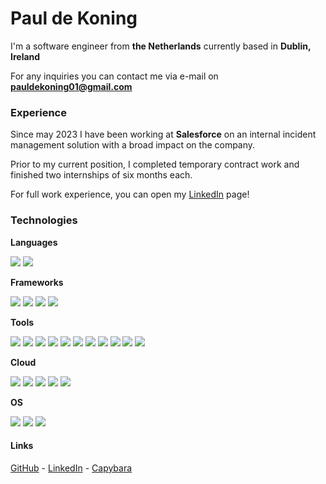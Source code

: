 # Paul de Koning
I'm a software engineer from **the Netherlands** currently based in **Dublin, Ireland**

For any inquiries you can contact me via e-mail on **pauldekoning01@gmail.com**

### Experience

Since may 2023 I have been working at **Salesforce**  on an internal incident management solution with a broad impact on the company.

Prior to my current position, I completed temporary contract work and finished two internships of six months each.

For full work experience, you can open my [LinkedIn](https://www.linkedin.com/in/paul-de-koning-b9b68415b/) page!

### Technologies

**Languages**

![](https://img.shields.io/badge/TypeScript-007ACC?style=for-the-badge&logo=typescript&logoColor=white) ![](https://img.shields.io/badge/java-5283a2?style=for-the-badge)

**Frameworks**

![](https://img.shields.io/badge/Express%20js-000000?style=for-the-badge&logo=express&logoColor=white) ![](https://img.shields.io/badge/Jest-C21325?style=for-the-badge&logo=jest&logoColor=white) ![](https://img.shields.io/badge/Spring_Boot-6DB33F?style=for-the-badge&logo=spring-boot&logoColor=white) ![](https://img.shields.io/badge/React-20232A?style=for-the-badge&logo=react&logoColor=61DAFB) 

**Tools**

![](https://img.shields.io/badge/Node%20js-339933?style=for-the-badge&logo=nodedotjs&logoColor=white)  ![](https://img.shields.io/badge/kubernetes-326ce5.svg?&style=for-the-badge&logo=kubernetes&logoColor=white) ![](https://img.shields.io/badge/Docker-2CA5E0?style=for-the-badge&logo=docker&logoColor=white) ![](https://img.shields.io/badge/Postman-FF6C37?style=for-the-badge&logo=Postman&logoColor=white)   ![](https://img.shields.io/badge/Apache_Kafka-231F20?style=for-the-badge&logo=apache-kafka&logoColor=white) ![](https://img.shields.io/badge/redis-%23DD0031.svg?&style=for-the-badge&logo=redis&logoColor=white) ![](https://img.shields.io/badge/PostgreSQL-316192?style=for-the-badge&logo=postgresql&logoColor=white) ![](https://img.shields.io/badge/Sonarqube-5190cf?style=for-the-badge&logo=sonarqube&logoColor=white) ![](https://img.shields.io/badge/Splunk-000000?style=for-the-badge&logo=Splunk&logoColor=white) ![](https://img.shields.io/badge/Grafana-F2F4F9?style=for-the-badge&logo=grafana&logoColor=orange&labelColor=F2F4F9) ![](https://img.shields.io/badge/Slack-4A154B?style=for-the-badge&logo=slack&logoColor=white)

**Cloud**

![](https://img.shields.io/badge/Amazon_Web_Services-FF9900?style=for-the-badge&logo=amazonwebservices&logoColor=white) ![](https://img.shields.io/badge/Salesforce-00A1E0?style=for-the-badge&logo=Salesforce&logoColor=white) ![](https://img.shields.io/badge/GitHub_Actions-2088FF?style=for-the-badge&logo=github-actions&logoColor=white) ![](https://img.shields.io/badge/Heroku-430098?style=for-the-badge&logo=heroku&logoColor=white)
![](https://img.shields.io/badge/Hetzner-D50C2D?style=for-the-badge&logo=hetzner&logoColor=white) 


**OS**

![](https://img.shields.io/badge/mac%20os-000000?style=for-the-badge&logo=apple&logoColor=white) ![](https://img.shields.io/badge/Windows-0078D6?style=for-the-badge&logo=windows&logoColor=white) ![](https://img.shields.io/badge/Linux-FCC624?style=for-the-badge&logo=linux&logoColor=black)


#### Links

[GitHub](https://github.com/PauldeKoning) - [LinkedIn](https://www.linkedin.com/in/paul-de-koning-b9b68415b/) - [Capybara](/image.jpg)
